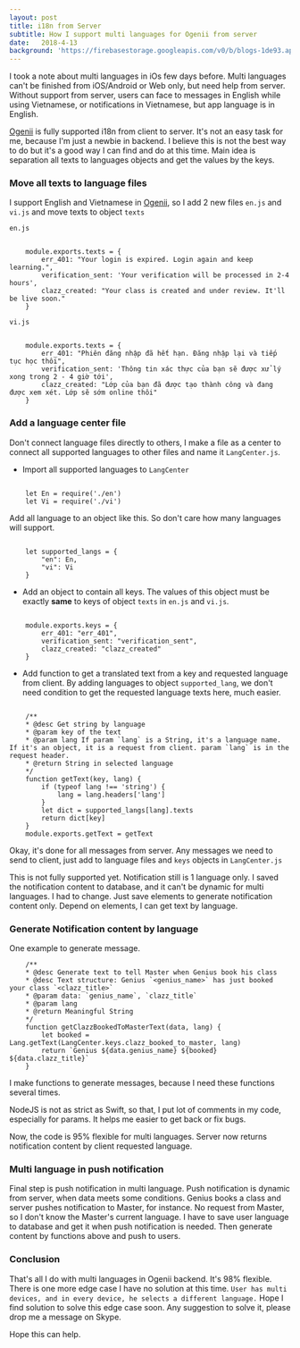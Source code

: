 ```yaml
---
layout: post
title: i18n from Server
subtitle: How I support multi languages for Ogenii from server
date:   2018-4-13
background: 'https://firebasestorage.googleapis.com/v0/b/blogs-1de93.appspot.com/o/assets%2Fi18n%2Fi18n-server.png?alt=media&token=5b3313f8-56b1-4ebe-9bb7-96b09cbc66ec'
---
```


I took a note about multi languages in iOs few days before. Multi languages can't be finished from iOS/Android or Web only, but need help from server. Without support from server, users can face to messages in English while using Vietnamese, or notifications in Vietnamese, but app language is in English. 

[Ogenii](https://ogenii.com) is fully supported i18n from client to server. It's not an easy task for me, because I'm just a newbie in backend. I believe this is not the best way to do but it's a good way I can find and do at this time. Main idea is separation all texts to languages objects and get the values by the keys. 

### Move all texts to language files 
I support English and Vietnamese in [Ogenii](https://ogenii.com), so I add 2 new files `en.js` and `vi.js` and move texts to object `texts`

`en.js`
```

    module.exports.texts = {
        err_401: "Your login is expired. Login again and keep learning.",
        verification_sent: 'Your verification will be processed in 2-4 hours',
        clazz_created: "Your class is created and under review. It'll be live soon."
    }

```
`vi.js`

```

    module.exports.texts = {
        err_401: "Phiên đăng nhập đã hết hạn. Đăng nhập lại và tiếp tục học thôi",
        verification_sent: 'Thông tin xác thực của bạn sẽ được xử lý xong trong 2 - 4 giờ tới',
        clazz_created: "Lớp của bạn đã được tạo thành công và đang được xem xét. Lớp sẽ sớm online thôi"
    }

```

### Add a language center file 
Don't connect language files directly to others, I make a file as a center to connect all supported languages to other files and name it `LangCenter.js`.

- Import all supported languages to `LangCenter`

```

    let En = require('./en')
    let Vi = require('./vi')

```

Add all language to an object like this. So don't care how many languages will support. 

```

    let supported_langs = {
        "en": En, 
        "vi": Vi
    }

```

- Add an object to contain all keys. The values of this object must be exactly **same** to keys of object `texts` in `en.js` and `vi.js`.

```

    module.exports.keys = {
        err_401: "err_401",
        verification_sent: "verification_sent",
        clazz_created: "clazz_created"
    }

```

- Add function to get a translated text from a key and requested language from client. By adding languages to object `supported_lang`, we don't need condition to get the requested language texts here, much easier. 

```

    /**
    * @desc Get string by language
    * @param key of the text 
    * @param lang If param `lang` is a String, it's a language name. If it's an object, it is a request from client. param `lang` is in the request header. 
    * @return String in selected language
    */
    function getText(key, lang) {
        if (typeof lang !== 'string') {
            lang = lang.headers['lang']
        }
        let dict = supported_langs[lang].texts
        return dict[key]
    }
    module.exports.getText = getText

```

Okay, it's done for all messages from server. Any messages we need to send to client, just add to language files and `keys` objects in `LangCenter.js`

This is not fully supported yet. Notification still is 1 language only. I saved the notification content to database, and it can't be dynamic for multi languages. I had to change. Just save elements to generate notification content only. Depend on elements, I can get text by language. 

### Generate Notification content by language 

One example to generate message.

```
    /**
    * @desc Generate text to tell Master when Genius book his class
    * @desc Text structure: Genius `<genius_name>` has just booked your class `<clazz_title>`
    * @param data: `genius_name`, `clazz_title`
    * @param lang
    * @return Meaningful String
    */
    function getClazzBookedToMasterText(data, lang) {
        let booked = Lang.getText(LangCenter.keys.clazz_booked_to_master, lang)
        return `Genius ${data.genius_name} ${booked} ${data.clazz_title}`
    }

```

I make functions to generate messages, because I need these functions several times. 

NodeJS is not as strict as Swift, so that, I put lot of comments in my code, especially for params. It helps me easier to get back or fix bugs. 

Now, the code is 95% flexible for multi languages. Server now returns notification content by client requested language.

### Multi language in push notification 

Final step is push notification in multi language. Push notification is dynamic from server, when data meets some conditions. Genius books a class and server pushes notification to Master, for instance. No request from Master, so I don't know the Master's current language. I have to save user language to database and get it when push notification is needed. Then generate content by functions above and push to users. 

### Conclusion 

That's all I do with multi languages in Ogenii backend. It's 98% flexible. There is one more edge case I have no solution at this time.  `User has multi devices, and in every device, he selects a different language.` Hope I find solution to solve this edge case soon. Any suggestion to solve it, please drop me a message on Skype. 

Hope this can help. 